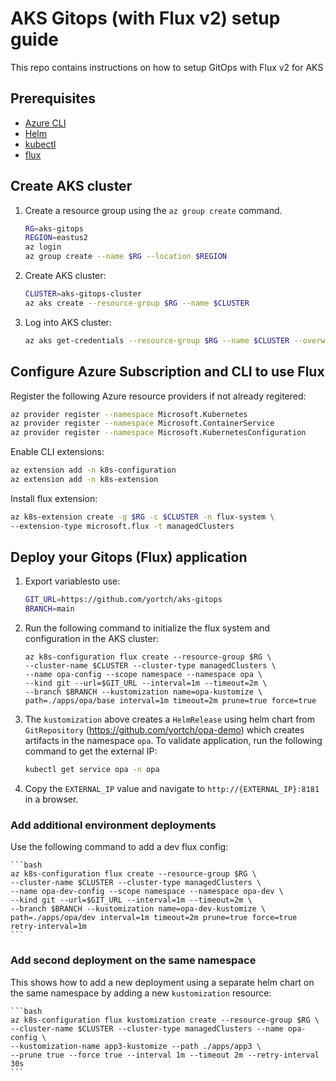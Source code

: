 # AKS Gitops (with Flux v2) setup guide

This repo contains instructions on how to setup GitOps with Flux v2 for AKS

## Prerequisites
* [Azure CLI](https://learn.microsoft.com/en-us/cli/azure/)
* [Helm](https://helm.sh/docs/intro/install/)
* [kubectl](https://kubernetes.io/docs/tasks/tools/)
* [flux](https://fluxcd.io/flux/installation/)


## Create AKS cluster

1. Create a resource group using the `az group create` command.

    ```bash
    RG=aks-gitops
    REGION=eastus2
    az login
    az group create --name $RG --location $REGION
    ```

1. Create AKS cluster:
    ```bash
    CLUSTER=aks-gitops-cluster
    az aks create --resource-group $RG --name $CLUSTER
    ```
    
1. Log into AKS cluster:
    ```bash
    az aks get-credentials --resource-group $RG --name $CLUSTER --overwrite-existing
    ```

## Configure Azure Subscription and CLI to use Flux 

Register the following Azure resource providers if not already regitered:

```bash
az provider register --namespace Microsoft.Kubernetes
az provider register --namespace Microsoft.ContainerService
az provider register --namespace Microsoft.KubernetesConfiguration
```

Enable CLI extensions:

```bash
az extension add -n k8s-configuration
az extension add -n k8s-extension
```

Install flux extension: 

```bash
az k8s-extension create -g $RG -c $CLUSTER -n flux-system \
--extension-type microsoft.flux -t managedClusters
```

## Deploy your Gitops (Flux) application

1. Export variablesto use:

    ```bash
    GIT_URL=https://github.com/yortch/aks-gitops
    BRANCH=main
    ```

1. Run the following command to initialize the flux system and configuration in the AKS cluster:

    ```
    az k8s-configuration flux create --resource-group $RG \
    --cluster-name $CLUSTER --cluster-type managedClusters \
    --name opa-config --scope namespace --namespace opa \
    --kind git --url=$GIT_URL --interval=1m --timeout=2m \
    --branch $BRANCH --kustomization name=opa-kustomize \
    path=./apps/opa/base interval=1m timeout=2m prune=true force=true
    ```

1. The `kustomization` above creates a `HelmRelease` using helm chart from `GitRepository` (https://github.com/yortch/opa-demo) which creates artifacts in the namespace `opa`. To validate application, run the following command to get the external IP:

   ```bash
   kubectl get service opa -n opa
   ```

1. Copy the `EXTERNAL_IP` value and navigate to `http://{EXTERNAL_IP}:8181` in a browser.

### Add additional environment deployments

Use the following command to add a dev flux config:

    ```bash
    az k8s-configuration flux create --resource-group $RG \
    --cluster-name $CLUSTER --cluster-type managedClusters \
    --name opa-dev-config --scope namespace --namespace opa-dev \
    --kind git --url=$GIT_URL --interval=1m --timeout=2m \
    --branch $BRANCH --kustomization name=opa-dev-kustomize \
    path=./apps/opa/dev interval=1m timeout=2m prune=true force=true retry-interval=1m
    ```

### Add second deployment on the same namespace

This shows how to add a new deployment using a separate helm chart on the same namespace
by adding a new `kustomization` resource:

    ```bash
    az k8s-configuration flux kustomization create --resource-group $RG \
    --cluster-name $CLUSTER --cluster-type managedClusters --name opa-config \
    --kustomization-name app3-kustomize --path ./apps/app3 \
    --prune true --force true --interval 1m --timeout 2m --retry-interval 30s
    ```